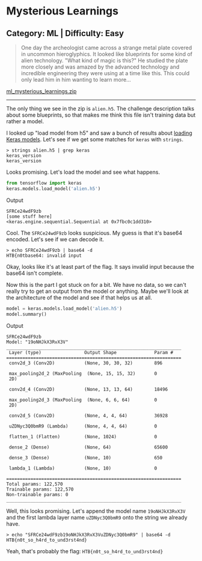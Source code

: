 # Mysterious Learnings 
## Category: ML | Difficulty: Easy

> One day the archeologist came across a strange metal plate covered in uncommon hieroglyphics. It looked like blueprints for some kind of alien technology. "What kind of magic is this?" He studied the plate more closely and was amazed by the advanced technology and incredible engineering they were using at a time like this. This could only lead him in him wanting to learn more...

[ml_mysterious_learnings.zip](ml_mysterious_learnings.zip)

---

The only thing we see in the zip is `alien.h5`. The challenge description talks about some blueprints, so that makes me think this file isn't training data but rather a model.

I looked up "load model from h5" and saw a bunch of results about [loading Keras models](https://www.tensorflow.org/guide/keras/save_and_serialize). Let's see if we get some matches for `keras` with `strings`.

```
> strings alien.h5 | grep keras
keras_version
keras_version
```

Looks promising. Let's load the model and see what happens.

```python
from tensorflow import keras
keras.models.load_model('alien.h5')
```

Output
```
SFRCe24wdF9zb
[some stuff here]
<keras.engine.sequential.Sequential at 0x7fbc0c1dd310>
```

Cool. The `SFRCe24wdF9zb` looks suspicious. My guess is that it's base64 encoded. Let's see if we can decode it.

```
> echo SFRCe24wdF9zb | base64 -d
HTB{n0tbase64: invalid input
```

Okay, looks like it's at least part of the flag. It says invalid input because the base64 isn't complete.

Now this is the part I got stuck on for a bit. We have no data, so we can't really try to get an output from the model or anything. Maybe we'll look at the architecture of the model and see if that helps us at all.

```python
model = keras.models.load_model('alien.h5')
model.summary()
```

Output
```
SFRCe24wdF9zb
Model: "19oNHJkX3RvX3V"
_________________________________________________________________
 Layer (type)                Output Shape              Param #   
=================================================================
 conv2d_3 (Conv2D)           (None, 30, 30, 32)        896       
                                                                 
 max_pooling2d_2 (MaxPooling  (None, 15, 15, 32)       0         
 2D)                                                             
                                                                 
 conv2d_4 (Conv2D)           (None, 13, 13, 64)        18496     
                                                                 
 max_pooling2d_3 (MaxPooling  (None, 6, 6, 64)         0         
 2D)                                                             
                                                                 
 conv2d_5 (Conv2D)           (None, 4, 4, 64)          36928     
                                                                 
 uZDNyc3Q0bmR9 (Lambda)      (None, 4, 4, 64)          0         
                                                                 
 flatten_1 (Flatten)         (None, 1024)              0         
                                                                 
 dense_2 (Dense)             (None, 64)                65600     
                                                                 
 dense_3 (Dense)             (None, 10)                650       
                                                                 
 lambda_1 (Lambda)           (None, 10)                0         
                                                                 
=================================================================
Total params: 122,570
Trainable params: 122,570
Non-trainable params: 0
_________________________________________________________________
```

Well, this looks promising. Let's append the model name `19oNHJkX3RvX3V` and the first lambda layer name `uZDNyc3Q0bmR9` onto the string we already have.

```
> echo "SFRCe24wdF9zb19oNHJkX3RvX3VuZDNyc3Q0bmR9" | base64 -d
HTB{n0t_so_h4rd_to_und3rst4nd}
```

Yeah, that's probably the flag: `HTB{n0t_so_h4rd_to_und3rst4nd}`
